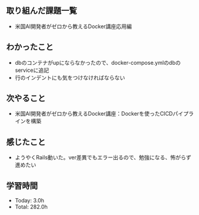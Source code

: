## 取り組んだ課題一覧
- 米国AI開発者がゼロから教えるDocker講座応用編
## わかったこと
- dbのコンテナがupにならなかったので、docker-compose.ymlのdbのserviceに追記
- 行のインデントにも気をつけなければならない
## 次やること
- 米国AI開発者がゼロから教えるDocker講座：Dockerを使ったCICDパイプラインを構築
## 感じたこと
- ようやくRails動いた。ver差異でもエラー出るので、勉強になる、怖がらず進めたい
## 学習時間
- Today: 3.0h
- Total: 282.0h
